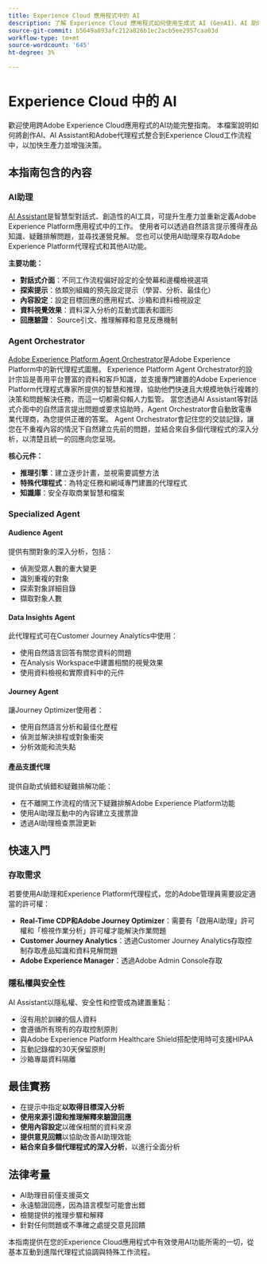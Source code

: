 ```yaml
---
title: Experience Cloud 應用程式中的 AI
description: 了解 Experience Cloud 應用程式如何使用生成式 AI (GenAI)、AI 助理和代理式 AI。
source-git-commit: b5649a893afc212a826b1ec2acb5ee2957caa03d
workflow-type: tm+mt
source-wordcount: '645'
ht-degree: 3%

---
```


# Experience Cloud 中的 AI

歡迎使用跨Adobe Experience Cloud應用程式的AI功能完整指南。 本檔案說明如何將創作AI、AI Assistant和Adobe代理程式整合到Experience Cloud工作流程中，以加快生產力並增強決策。

## 本指南包含的內容

### AI助理

[AI Assistant](./ai-assistant/ai-assistant-ui.md)是智慧型對話式、創造性的AI工具，可提升生產力並重新定義Adobe Experience Platform應用程式中的工作。 使用者可以透過自然語言提示獲得產品知識、疑難排解問題，並尋找運營見解。 您也可以使用AI助理來存取Adobe Experience Platform代理程式和其他AI功能。

**主要功能：**

- **對話式介面**：不同工作流程偏好設定的全熒幕和邊欄檢視選項
- **探索提示**：依類別組織的預先設定提示（學習、分析、最佳化）
- **內容設定**：設定目標回應的應用程式、沙箱和資料檢視設定
- **資料視覺效果**：資料深入分析的互動式圖表和圖形
- **回應驗證**： Source引文、推理解釋和意見反應機制

### Agent Orchestrator

[Adobe Experience Platform Agent Orchestrator](./agents/agent-orchestrator.md)是Adobe Experience Platform中的新代理程式圖層。 Experience Platform Agent Orchestrator的設計宗旨是善用平台豐富的資料和客戶知識，並支援專門建置的Adobe Experience Platform代理程式專家所提供的智慧和推理，協助他們快速且大規模地執行複雜的決策和問題解決任務，而這一切都需仰賴人力監管。 當您透過AI Assistant等對話式介面中的自然語言提出問題或要求協助時，Agent Orchestrator會自動致電專業代理商，為您提供正確的答案。 Agent Orchestrator會記住您的交談記錄，讓您在不重複內容的情況下自然建立先前的問題，並結合來自多個代理程式的深入分析，以清楚且統一的回應向您呈現。

**核心元件：**

- **推理引擎**：建立逐步計畫，並視需要調整方法
- **特殊代理程式**：為特定任務和網域專門建置的代理程式
- **知識庫**：安全存取商業智慧和檔案

### Specialized Agent

#### Audience Agent

提供有關對象的深入分析，包括：

- 偵測受眾人數的重大變更
- 識別重複的對象
- 探索對象詳細目錄
- 擷取對象人數

#### Data Insights Agent

此代理程式可在Customer Journey Analytics中使用：

- 使用自然語言回答有關您資料的問題
- 在Analysis Workspace中建置相關的視覺效果
- 使用資料檢視和實際資料中的元件

#### Journey Agent

讓Journey Optimizer使用者：

- 使用自然語言分析和最佳化歷程
- 偵測並解決排程或對象衝突
- 分析效能和流失點

#### 產品支援代理

提供自助式偵錯和疑難排解功能：

- 在不離開工作流程的情況下疑難排解Adobe Experience Platform功能
- 使用AI助理互動中的內容建立支援票證
- 透過AI助理檢查票證更新

## 快速入門

### 存取需求

若要使用AI助理和Experience Platform代理程式，您的Adobe管理員需要設定適當的許可權：

- **Real-Time CDP和Adobe Journey Optimizer**：需要有「啟用AI助理」許可權和「檢視作業分析」許可權才能解決作業問題
- **Customer Journey Analytics**：透過Customer Journey Analytics存取控制存取產品知識和資料見解問題
- **Adobe Experience Manager**：透過Adobe Admin Console存取

### 隱私權與安全性

AI Assistant以隱私權、安全性和控管成為建置重點：

- 沒有用於訓練的個人資料
- 會遵循所有現有的存取控制原則
- 與Adobe Experience Platform Healthcare Shield搭配使用時可支援HIPAA
- 互動記錄檔的30天保留原則
- 沙箱專屬資料隔離

## 最佳實務

- 在提示中指定&#x200B;**以取得目標深入分析**
- **使用來源引證和推理解釋來驗證回應**
- **使用內容設定**&#x200B;以確保相關的資料來源
- **提供意見回饋**&#x200B;以協助改善AI助理效能
- **結合來自多個代理程式的深入分析**，以進行全面分析

## 法律考量

- AI助理目前僅支援英文
- 永遠驗證回應，因為語言模型可能會出錯
- 檢閱提供的推理步驟和解釋
- 針對任何問題或不準確之處提交意見回饋

本指南提供在您的Experience Cloud應用程式中有效使用AI功能所需的一切，從基本互動到進階代理程式協調與特殊工作流程。
